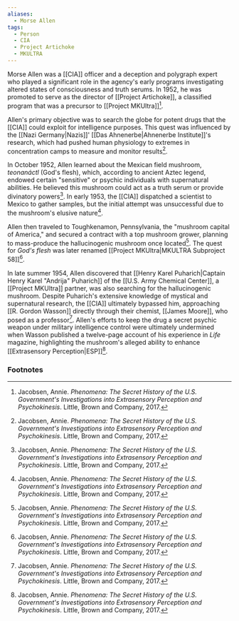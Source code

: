 ```yaml
---
aliases:
  - Morse Allen
tags:
  - Person
  - CIA
  - Project Artichoke
  - MKULTRA
---
```

Morse Allen was a [[CIA]] officer and a deception and polygraph expert who played a significant role in the agency's early programs investigating altered states of consciousness and truth serums. In 1952, he was promoted to serve as the director of [[Project Artichoke]], a classified program that was a precursor to [[Project MKUltra]][^1].

Allen's primary objective was to search the globe for potent drugs that the [[CIA]] could exploit for intelligence purposes. This quest was influenced by the [[Nazi Germany|Nazis]]' [[Das Ahnenerbe|Ahnenerbe Institute]]'s research, which had pushed human physiology to extremes in concentration camps to measure and monitor results[^1].

In October 1952, Allen learned about the Mexican field mushroom, *teonanáctl* (God's flesh), which, according to ancient Aztec legend, endowed certain "sensitive" or psychic individuals with supernatural abilities. He believed this mushroom could act as a truth serum or provide divinatory powers[^1]. In early 1953, the [[CIA]] dispatched a scientist to Mexico to gather samples, but the initial attempt was unsuccessful due to the mushroom's elusive nature[^1].

Allen then traveled to Toughkenamon, Pennsylvania, the "mushroom capital of America," and secured a contract with a top mushroom grower, planning to mass-produce the hallucinogenic mushroom once located[^1]. The quest for *God's flesh* was later renamed [[Project MKUltra|MKULTRA Subproject 58]][^1].

In late summer 1954, Allen discovered that [[Henry Karel Puharich|Captain Henry Karel "Andrija" Puharich]] of the [[U.S. Army Chemical Center]], a [[Project MKUltra]] partner, was also searching for the hallucinogenic mushroom. Despite Puharich's extensive knowledge of mystical and supernatural research, the [[CIA]] ultimately bypassed him, approaching [[R. Gordon Wasson]] directly through their chemist, [[James Moore]], who posed as a professor[^1]. Allen's efforts to keep the drug a secret psychic weapon under military intelligence control were ultimately undermined when Wasson published a twelve-page account of his experience in *Life* magazine, highlighting the mushroom's alleged ability to enhance [[Extrasensory Perception|ESP]][^1].

### Footnotes
[^1]: Jacobsen, Annie. *Phenomena: The Secret History of the U.S. Government's Investigations into Extrasensory Perception and Psychokinesis*. Little, Brown and Company, 2017.
